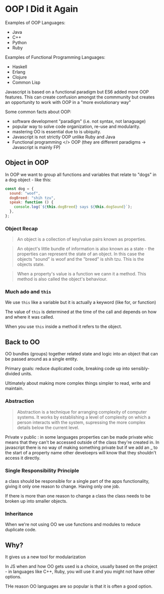 # OOP I Did it Again

Examples of OOP Languages:

- Java
- C++
- Python
- Ruby

Examples of Functional Programming Languages:

- Haskell
- Erlang
- Clojure
- Common Lisp

Javascript is based on a functional paradigm but ES6 added more OOP features. This can create confusion amongst the commmunity but creates an opportunity to work with OOP in a "more evolutionary way"

Some common facts about OOP:

- software development "paradigm" (i.e. not syntax, not lanaguage)
- popular way to solve code organization, re-use and modularity.
- mastering OO is essential due to is ubiquity.
- Javascript is not strictly OOP unlike Ruby and Java
- Functional programming </> OOP (they are different paradigms -> Javascript is mainly FP)

## Object in OOP

In OOP we want to group all functions and variables that relate to "dogs" in a dog object - like this:

```javascript
const dog = {
  sound: "woof",
  dogBreed: "shih tzu",
  speak: function () {
    console.log(`${this.dogBreed} says ${this.dogSound}`);
  },
};
```

### Object Recap

> An object is a collection of key/value pairs known as properties.

> An object's little bundle of information is also known as a state - the properties can represent the state of an object. In this case the objects "sound" is woof and the "breed" is shih tzu. This is the objects state.

> When a property's value is a function we cann it a method. This method is also called the object's behaviour.

### Much ado and `this`

We use `this` like a variable but it is actually a keyword (like for, or function)

The value of `this` is determined at the time of the call and depends on how and where it was called.

When you use `this` inside a method it refers to the object.

## Back to OO

OO bundles (groups) together related state and logic into an object that can be passed around as a single entity.

Primary goals: reduce duplicated code, breaking code up into sensibly-divided units.

Ultimately about making more complex things simpler to read, write and maintain.

### Abstraction

> Abstraction is a technique for arranging complexity of computer systems. It works by establishing a level of complexity on which a person interacts with the system, supressing the more complex details below the current level.

Private v public : in some languages properties can be made private whic means that they can't be accessed outside of the class they're created in. In javascript there is no way of making something private but if we add an \_ to the start of a property name other develoeprs will know that they shouldn't access it directly.

### Single Responsibility Principle

a class should be responsible for a single part of the apps functionality, giving it only one reason to change. Having only one job.

If there is more than one reason to change a class the class needs to be broken up into smaller objects.

### Inheritance

When we're not using OO we use functions and modules to reduce duplicate code.

## Why?

It gives us a new tool for modularization

In JS when and how OO gets used is a choice, usually based on the project - in languages like C++, Ruby, you will use it and you might not have other options.

THe reason OO languages are so popular is that it is often a good option.
